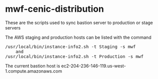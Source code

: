 mwf-cenic-distribution
======================

These are the scripts used to sync bastion server to production or stage servers

The AWS staging and production hosts can be listed with the command
<PRE>
/usr/local/bin/instance-info2.sh -t Staging -s mwf
    and
/usr/local/bin/instance-info2.sh -t Production -s mwf
</PRE>

The current bastion host is ec2-204-236-146-119.us-west-1.compute.amazonaws.com
